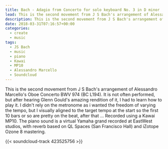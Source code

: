 ```yaml
---
title: Bach - Adagio from Concerto for solo keyboard No. 3 in D minor
lead: This is the second movement from J S Bach's arrangement of Alessandro Marcello's Oboe Concerto BWV 974 (BC L194).
description: This is the second movement from J S Bach's arrangement of Alessandro Marcello's Oboe Concerto BWV 974 (BC L194).
date: 2018-03-31T07:16:57+00:00
categories:
  - create
  - music
tags:
  - JS Bach
  - music
  - piano
  - Kawai
  - MP10
  - Alessandro Marcello
  - Soundcloud
---
```

This is the second movement from J S Bach's arrangement of Alessandro Marcello's Oboe Concerto BWV 974 (BC L194). It is not often performed, but after hearing Glenn Gould's amazing rendition of it, I had to learn how to play it. I didn't rely on the metronome as i wanted the freedom of varying the tempo, but I visually aligned to the target tempo at the start so the first 10 bars or so are pretty on the beat, after that ... Recorded using a Kawai MP10. The piano sound is a virtual Yamaha grand recorded at EastWest studios, with reverb based on QL Spaces (San Francisco Hall) and iZotope Ozone 8 mastering.

{{< soundcloud-track 423525756 >}}
